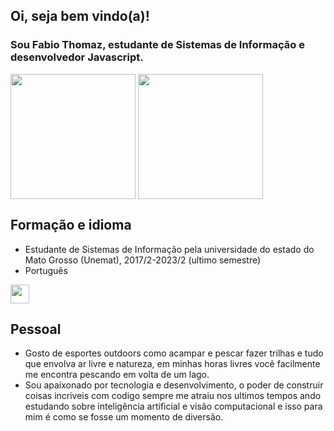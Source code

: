 ## Oi, seja bem vindo(a)!
### Sou Fabio Thomaz, estudante de Sistemas de Informação e desenvolvedor Javascript.
 <a> <img height=200 align="center" src="https://github-readme-stats.vercel.app/api?username=thomazfabio&rank_icon=github&theme=tokyonight" /> </a>
 <a> <img height=200 align="center" src="https://github-readme-stats.vercel.app/api/top-langs?username=thomazfabio&layout=compact&theme=tokyonight&langs_count=8&card_width=320" /></a>
##
## Formação e idioma
* Estudante de Sistemas de Informação pela universidade do estado do Mato Grosso (Unemat), 2017/2-2023/2 (ultimo semestre)
* Português

<div>
<a href="https://www.instagram.com/fabio_thomaz_"> <img height=30 align="center" src="https://img.shields.io/badge/Instagram-%23E4405F.svg?style=for-the-badge&logo=Instagram&logoColor=white" /> </a>
</div>

##

## Pessoal
* Gosto de esportes outdoors como acampar e pescar fazer trilhas e tudo que envolva ar livre e natureza, em minhas horas livres você facilmente me encontra pescando em volta de um lago.
* Sou apaixonado por tecnologia e desenvolvimento, o poder de construir coisas incriveis com codigo sempre me atraiu nos ultimos tempos ando estudando sobre inteligência artificial e visão computacional e isso para mim é como se fosse um momento de diversão.
